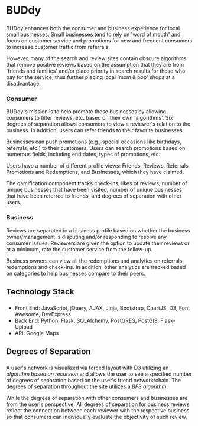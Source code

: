 # BUDdy
###

BUDdy enhances both the consumer and business experience for local small businesses. Small businesses tend to rely on 'word of mouth' and focus on customer service and promotions for new and frequent consumers to increase customer traffic from referrals.

However, many of the search and review sites contain obscure algorithms that remove positive reviews based on the assumption that they are from 'friends and families' and/or place priority in search results for those who pay for the service, thus further placing local 'mom & pop' shops at a disadvantage.

### Consumer

BUDdy's mission is to help promote these businesses by allowing consumers to filter reviews, etc. based on their own 'algorithms'. Six degrees of separation allows consumers to view a reviewer's relation to the business. In addition, users can refer friends to their favorite businesses.

Businesses can push promotions (e.g., special occasions like birthdays, referrals, etc.) to their customers. Users can search promotions based on numerous fields, including end dates, types of promotions, etc.

Users have a number of different profile views: Friends, Reviews, Referrals, Promotions and Redemptions, and Businesses, which they have claimed.

The gamification component tracks check-ins, likes of reviews, number of unique businesses that have been visited, number of unique businesses that have been referred to friends, and degrees of separation with other users.

### Business

Reviews are separated in a business profile based on whether the business owner/management is disputing and/or responding to resolve any consumer issues. Reviewers are given the option to update their reviews or at a minimum, rate the customer service from the follow-up.

Business owners can view all the redemptions and analytics on referrals, redemptions and check-ins. In addition, other analytics are tracked based on categories to help businesses compare to their peers.


## Technology Stack
###
* Front End: JavaScript, jQuery, AJAX, Jinja, Bootstrap, ChartJS, D3, Font Awesome, DevExpress
* Back End: Python, Flask, SQLAlchemy, PostGRES, PostGIS, Flask-Upload
* API: Google Maps

## Degrees of Separation
###
A user's network is visualized via forced layout with D3 utilizing an *algorithm based on recursion* and allows the user to see a specified number of degrees of separation based on the user's friend network/chain. The degrees of separation throughout the site utilizes a *BFS algorithm*.

While the degrees of separation with other consumers and businesses are from the user's perspective. All degrees of separation for business reviews reflect the connection between each reviewer with the respective business so that consumers can individually evaluate the objectivity of such review.

